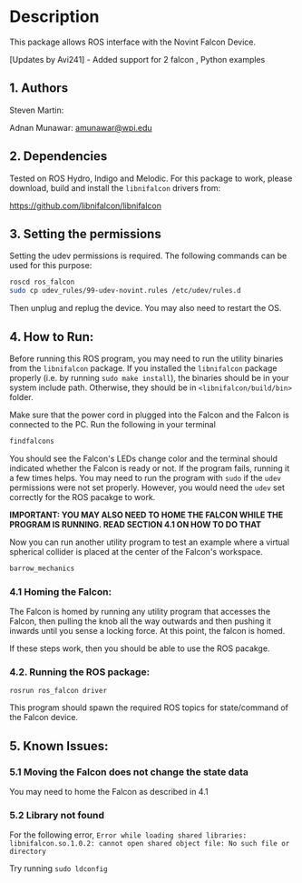 # Description
This package allows ROS interface with the Novint Falcon Device.

[Updates by Avi241] - Added support for 2 falcon , Python examples

## 1. Authors
Steven Martin:

Adnan Munawar: amunawar@wpi.edu

## 2. Dependencies
Tested on ROS Hydro, Indigo and Melodic. For this package to work, please download, build and install the `libnifalcon` drivers from:

https://github.com/libnifalcon/libnifalcon
 
## 3. Setting the permissions
Setting the udev permissions is required. The following commands can be used for this purpose: 
```bash
roscd ros_falcon
sudo cp udev_rules/99-udev-novint.rules /etc/udev/rules.d
```
Then unplug and replug the device. You may also need to restart the OS.

## 4. How to Run:

Before running this ROS program, you may need to run the utility binaries from the `libnifalcon` package. 
If you installed the `libnifalcon` package properly (i.e. by running `sudo make install`), the binaries should be in 
your system include path. Otherwise, they should be in `<libnifalcon/build/bin>` folder.

Make sure that the power cord in plugged into the Falcon and the Falcon is connected to the PC. Run the following in your terminal

```bash
findfalcons
```
You should see the Falcon's LEDs change color and the terminal should indicated whether the Falcon is ready or not. If the program fails, running it a few times helps. You may need to run the program with `sudo` if the `udev` permissions were not set properly. However, you would need the `udev` set correctly for the ROS pacakge to work.

**IMPORTANT: YOU MAY ALSO NEED TO HOME THE FALCON WHILE THE PROGRAM IS RUNNING. READ SECTION 4.1 ON HOW TO DO THAT**

Now you can run another utility program to test an example where a virtual spherical collider is placed at the center of the Falcon's workspace.

```bash
barrow_mechanics
```

### 4.1 Homing the Falcon:
The Falcon is homed by running any utility program that accesses the Falcon, then pulling the knob all the way outwards and then pushing it inwards until you sense a locking force. At this point, the falcon is homed.


If these steps work, then you should be able to use the ROS pacakge.

### 4.2. Running the ROS package:

```
rosrun ros_falcon driver
```
This program should spawn the required ROS topics for state/command of the Falcon device.

## 5. Known Issues:

### 5.1 Moving the Falcon does not change the state data
You may need to home the Falcon as described in 4.1

### 5.2 Library not found

For the following error, ``Error while loading shared libraries: libnifalcon.so.1.0.2: cannot open shared object file: No such file or directory``

Try running `sudo ldconfig`

